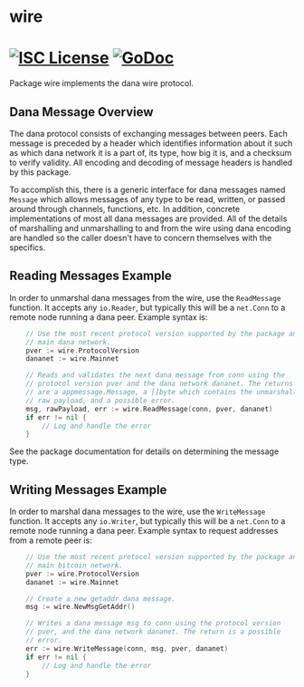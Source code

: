 wire
====

[![ISC License](http://img.shields.io/badge/license-ISC-blue.svg)](https://choosealicense.com/licenses/isc/)
[![GoDoc](https://img.shields.io/badge/godoc-reference-blue.svg)](http://godoc.org/github.com/danannet/danad/wire)
=======

Package wire implements the dana wire protocol.

## Dana Message Overview

The dana protocol consists of exchanging messages between peers. Each message
is preceded by a header which identifies information about it such as which
dana network it is a part of, its type, how big it is, and a checksum to
verify validity. All encoding and decoding of message headers is handled by this
package.

To accomplish this, there is a generic interface for dana messages named
`Message` which allows messages of any type to be read, written, or passed
around through channels, functions, etc. In addition, concrete implementations
of most all dana messages are provided. All of the details of marshalling and 
unmarshalling to and from the wire using dana encoding are handled so the 
caller doesn't have to concern themselves with the specifics.

## Reading Messages Example

In order to unmarshal dana messages from the wire, use the `ReadMessage`
function. It accepts any `io.Reader`, but typically this will be a `net.Conn`
to a remote node running a dana peer. Example syntax is:

```Go
	// Use the most recent protocol version supported by the package and the
	// main dana network.
	pver := wire.ProtocolVersion
	dananet := wire.Mainnet

	// Reads and validates the next dana message from conn using the
	// protocol version pver and the dana network dananet. The returns
	// are a appmessage.Message, a []byte which contains the unmarshalled
	// raw payload, and a possible error.
	msg, rawPayload, err := wire.ReadMessage(conn, pver, dananet)
	if err != nil {
		// Log and handle the error
	}
```

See the package documentation for details on determining the message type.

## Writing Messages Example

In order to marshal dana messages to the wire, use the `WriteMessage`
function. It accepts any `io.Writer`, but typically this will be a `net.Conn`
to a remote node running a dana peer. Example syntax to request addresses
from a remote peer is:

```Go
	// Use the most recent protocol version supported by the package and the
	// main bitcoin network.
	pver := wire.ProtocolVersion
	dananet := wire.Mainnet

	// Create a new getaddr dana message.
	msg := wire.NewMsgGetAddr()

	// Writes a dana message msg to conn using the protocol version
	// pver, and the dana network dananet. The return is a possible
	// error.
	err := wire.WriteMessage(conn, msg, pver, dananet)
	if err != nil {
		// Log and handle the error
	}
```
